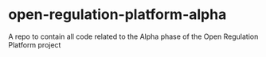 # open-regulation-platform-alpha
A repo to contain all code related to the Alpha phase of the Open Regulation Platform project
